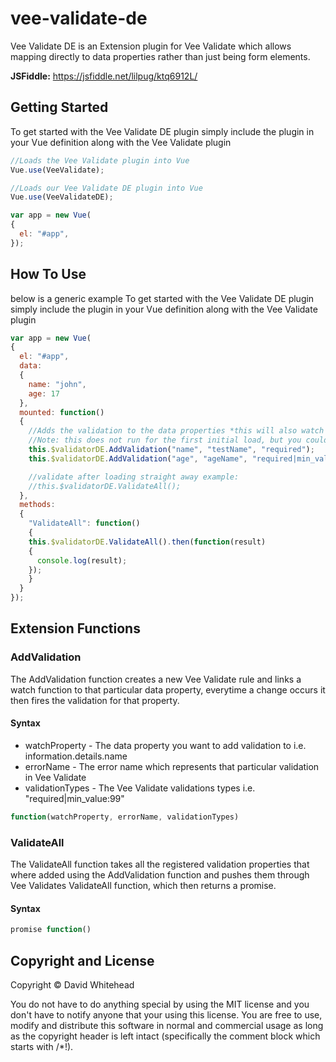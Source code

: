 # vee-validate-de
Vee Validate DE is an Extension plugin for Vee Validate which allows mapping directly to data properties rather than just being form elements.

**JSFiddle:** https://jsfiddle.net/lilpug/ktq6912L/

## Getting Started

To get started with the Vee Validate DE plugin simply include the plugin in your Vue definition along with the Vee Validate plugin
```javascript
//Loads the Vee Validate plugin into Vue
Vue.use(VeeValidate);

//Loads our Vee Validate DE plugin into Vue
Vue.use(VeeValidateDE);

var app = new Vue(
{
  el: "#app",
});
```


## How To Use

below is a generic example
To get started with the Vee Validate DE plugin simply include the plugin in your Vue definition along with the Vee Validate plugin
```javascript
var app = new Vue(
{
  el: "#app",
  data: 
  {	
    name: "john",
    age: 17      
  },
  mounted: function()
  {
    //Adds the validation to the data properties *this will also watch for changes and trigger it*
    //Note: this does not run for the first initial load, but you could call the validate all to trigger this is you needed it to.
    this.$validatorDE.AddValidation("name", "testName", "required");
    this.$validatorDE.AddValidation("age", "ageName", "required|min_value:18");  

    //validate after loading straight away example:
    //this.$validatorDE.ValidateAll();
  },
  methods: 
  {
    "ValidateAll": function()
    { 
    this.$validatorDE.ValidateAll().then(function(result)
    {
      console.log(result);
    });
    }
  }
});
```


## Extension Functions

### AddValidation

The AddValidation function creates a new Vee Validate rule and links a watch function to that particular data property, everytime a change occurs it then fires the validation for that property.

#### Syntax

* watchProperty - The data property you want to add validation to i.e. information.details.name
* errorName - The error name which represents that particular validation in Vee Validate
* validationTypes - The Vee Validate validations types i.e. "required|min_value:99"

```javascript
function(watchProperty, errorName, validationTypes)
```

### ValidateAll

The ValidateAll function takes all the registered validation properties that where added using the AddValidation function and pushes them through Vee Validates ValidateAll function, which then returns a promise.

#### Syntax

```javascript
promise function()
```


## Copyright and License
Copyright &copy; David Whitehead

You do not have to do anything special by using the MIT license and you don't have to notify anyone that your using this license. You are free to use, modify and distribute this software in normal and commercial usage as long as the copyright header is left intact (specifically the comment block which starts with /*!).